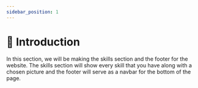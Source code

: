 ```yaml
---
sidebar_position: 1
---
```


# 👟 Introduction

In this section, we will be making the skills section and the footer for the website. The skills section will show every skill that you have along with a chosen picture and the footer will serve as a navbar for the bottom of the page.